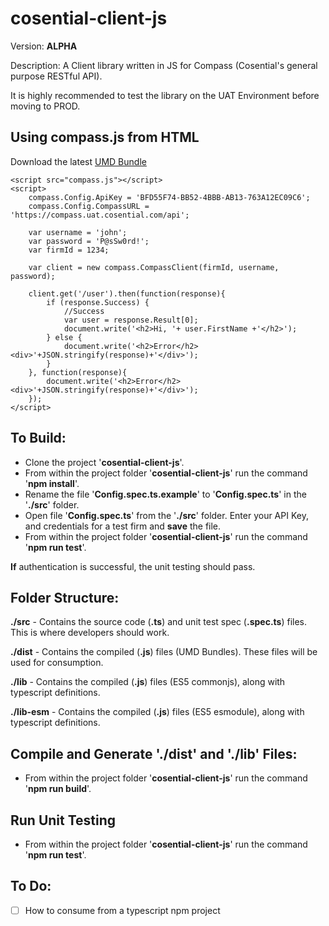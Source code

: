 # cosential-client-js

Version: **ALPHA**

Description: A Client library written in JS for Compass (Cosential's general purpose RESTful API).

It is highly recommended to test the library on the UAT Environment before moving to PROD.

## Using compass.js from HTML

Download the latest [UMD Bundle](./dist/compass.zip)

```
<script src="compass.js"></script>
<script>
    compass.Config.ApiKey = 'BFD55F74-BB52-4BBB-AB13-763A12EC09C6';
    compass.Config.CompassURL = 'https://compass.uat.cosential.com/api';

    var username = 'john';
    var password = 'P@sSw0rd!';
    var firmId = 1234;

    var client = new compass.CompassClient(firmId, username, password);
    
    client.get('/user').then(function(response){
        if (response.Success) {
            //Success
            var user = response.Result[0];
            document.write('<h2>Hi, '+ user.FirstName +'</h2>');
        } else {
            document.write('<h2>Error</h2><div>'+JSON.stringify(response)+'</div>');
        }
    }, function(response){
        document.write('<h2>Error</h2><div>'+JSON.stringify(response)+'</div>');
    });
</script>
```

## To Build:

- Clone the project '**cosential-client-js**'.
- From within the project folder '**cosential-client-js**' run the command '**npm install**'.
- Rename the file '**Config.spec.ts.example**' to '**Config.spec.ts**' in the '**./src**' folder.
- Open file '**Config.spec.ts**' from the '**./src**' folder. Enter your API Key, and credentials for a test firm and **save** the file.
- From within the project folder '**cosential-client-js**' run the command '**npm run test**'.

**If** authentication is successful, the unit testing should pass.

## Folder Structure:

**./src** - Contains the source code (**.ts**) and unit test spec (**.spec.ts**) files. This is where developers should work.

**./dist** - Contains the compiled (**.js**) files (UMD Bundles). These files will be used for consumption. 

**./lib** - Contains the compiled (**.js**) files (ES5 commonjs), along with typescript definitions.

**./lib-esm** - Contains the compiled (**.js**) files (ES5 esmodule), along with typescript definitions.

## Compile and Generate './dist' and './lib' Files:

- From within the project folder '**cosential-client-js**' run the command '**npm run build**'.

## Run Unit Testing

- From within the project folder '**cosential-client-js**' run the command '**npm run test**'.

## To Do:

- [ ] How to consume from a typescript npm project
